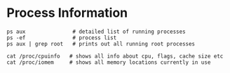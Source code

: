 Process Information
===================

	ps aux               # detailed list of running processes
	ps -ef               # process list
	ps aux | grep root   # prints out all running root processes

	cat /proc/cpuinfo   # shows all info about cpu, flags, cache size etc
	cat /proc/iomem     # shows all memory locations currently in use
